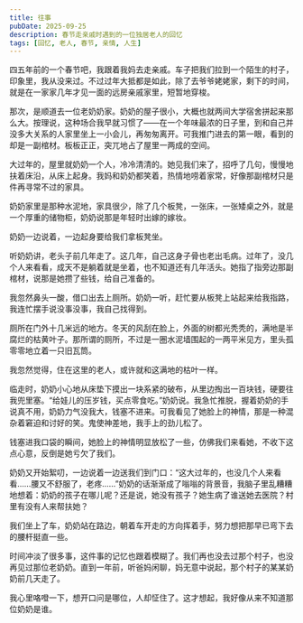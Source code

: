 ```yaml
---
title: 往事
pubDate: 2025-09-25
description: 春节走亲戚时遇到的一位独居老人的回忆
tags: [回忆, 老人, 春节, 亲情, 人生]
---
```


四五年前的一个春节吧，我跟着我妈去走亲戚。车子把我们拉到一个陌生的村子，印象里，我从没来过。不过过年大抵都是如此，除了去爷爷姥姥家，剩下的时间，就是在一家家几年才见一面的远房亲戚家里，短暂地穿梭。

那次，是顺道去一位老奶奶家。奶奶的屋子很小，大概也就两间大学宿舍拼起来那么大。按理说，这种场合我早就习惯了——在一个年味最浓的日子里，到和自己并没多大关系的人家里坐上一小会儿，再匆匆离开。可我推门进去的第一眼，看到的却是一副棺材。板板正正，突兀地占了屋里一两成的空间。

大过年的，屋里就奶奶一个人，冷冷清清的。她见我们来了，招呼了几句，慢慢地扶着床沿，从床上起身。我妈和奶奶都笑着，热情地唠着家常，好像那副棺材只是件再寻常不过的家具。

奶奶家里是那种水泥地，家具很少，除了几个板凳，一张床，一张矮桌之外，就是一个厚重的储物柜，奶奶说那是年轻时出嫁的嫁妆。

奶奶一边说着，一边起身要给我们拿板凳坐。

听奶奶讲，老头子前几年走了。这几年，自己这身子骨也老出毛病。过年了，没几个人来看看，成天不是躺着就是坐着，也不知道还有几年活头。她指了指旁边那副棺材，说那是她攒了些钱，给自己准备的。

我忽然鼻头一酸，借口出去上厕所。奶奶一听，赶忙要从板凳上站起来给我指路，我连忙摆手说没事没事，我自己找得到。

厕所在门外十几米远的地方。冬天的风刮在脸上，外面的树都光秃秃的，满地是半腐烂的枯黄叶子。那所谓的厕所，不过是一圈水泥墙围起的一两平米见方，里头孤零零地立着一只旧瓦筒。

我忽然觉得，住在这里的老人，或许就和这满地的枯叶一样。

临走时，奶奶小心地从床垫下摸出一块系紧的破布，从里边掏出一百块钱，硬要往我兜里塞。“给娃儿的压岁钱，买点零食吃。”奶奶说。我急忙推脱，握着奶奶的手说真不用，奶奶力气没我大，钱塞不进来。可我看见了她脸上的神情，那是一种混杂着窘迫和讨好的笑。鬼使神差地，我手上的劲儿松了。

钱塞进我口袋的瞬间，她脸上的神情明显放松了一些，仿佛我们来看她，不收下这点心意，反倒是她亏欠了我们。

奶奶又开始絮叨，一边说着一边送我们到门口：“这大过年的，也没几个人来看看……腰又不舒服了，老疼……”奶奶的话渐渐成了嗡嗡的背景音，我脑子里乱糟糟地想着：奶奶的孩子在哪儿呢？还是说，她没有孩子？她生病了谁送她去医院？村里有没有人来帮扶她？

我们坐上了车，奶奶站在路边，朝着车开走的方向挥着手，努力想把那早已弯下去的腰杆挺直一些。

时间冲淡了很多事，这件事的记忆也跟着模糊了。我们再也没去过那个村子，也没再见过那位老奶奶。直到一年前，听爸妈闲聊，妈无意中说起，那个村子的某某奶奶前几天走了。

我心里咯噔一下，想开口问是哪位，人却怔住了。这才想起，我好像从来不知道那位奶奶是谁。
